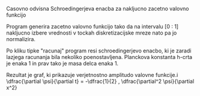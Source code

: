 Casovno odvisna Schroedingerjeva enacba za nakljucno zacetno valovno funkcijo

Program generira zacetno valovno funkcijo tako da na intervalu [0 : 1] nakljucno izbere vrednosti v tockah diskretizacijske mreze nato pa jo normalizira.

Po kliku tipke "racunaj" program resi schroedingerjevo enacbo, ki je zaradi lazjega racunanja bila nekoliko poenostavljena. Planckova konstanta h-crta je enaka 1 in prav tako je masa delca enaka 1.

Rezultat je graf, ki prikazuje verjetnostno amplitudo valovne funkcije.i  \dfrac{\partial \psi}{\partial t} = -\dfrac{1}{2} \, \dfrac{\partial^2 \psi}{\partial x^2}
